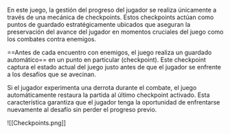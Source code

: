 
En este juego, la gestión del progreso del jugador se realiza únicamente a través de una mecánica de checkpoints. Estos checkpoints actúan como puntos de guardado estratégicamente ubicados que aseguran la preservación del avance del jugador en momentos cruciales del juego como los combates contra enemigos.

==Antes de cada encuentro con enemigos, el juego realiza un guardado automático== en un punto en particular (checkpoint). Este checkpoint captura el estado actual del juego justo antes de que el jugador se enfrente a los desafíos que se avecinan.

Si el jugador experimenta una derrota durante el combate, el juego automáticamente restaura la partida al último checkpoint activado. Esta característica garantiza que el jugador tenga la oportunidad de enfrentarse nuevamente al desafío sin perder el progreso previo.

![[Checkpoints.png]]